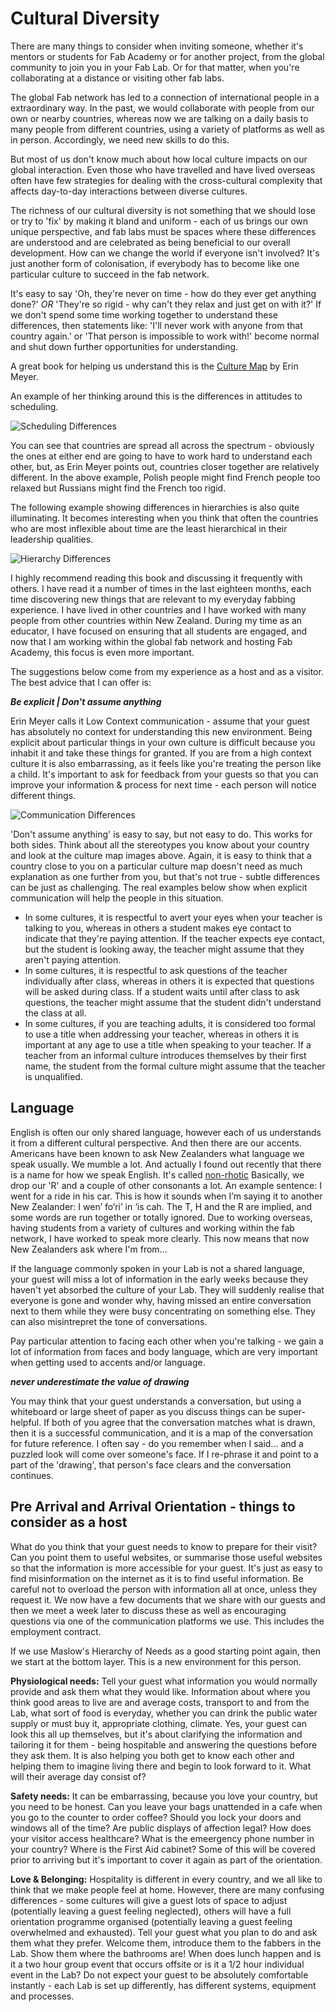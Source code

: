# Cultural Diversity
 
There are many things to consider when inviting someone, whether it's mentors or students for Fab Academy or for another project, from the global community to join you in your Fab Lab. Or for that matter, when you're collaborating at a distance or visiting other fab labs.

The global Fab network has led to a connection of international people in a extraordinary way. In the past, we would collaborate with people from our own or nearby countries, whereas now we are talking on a daily basis to many people from different countries, using a variety of platforms as well as in person. Accordingly, we need new skills to do this.

But most of us don't know much about how local culture impacts on our global interaction. Even those who have travelled and have lived overseas often have few strategies for dealing with the cross-cultural complexity that affects day-to-day interactions between diverse cultures.

The richness of our cultural diversity is not something that we should lose or try to 'fix' by making it bland and uniform - each of us brings our own unique perspective, and fab labs must be spaces where these differences are understood and are celebrated as being beneficial to our overall development. How can we change the world if everyone isn't involved? It's just another form of colonisation, if everybody has to become like one particular culture to succeed in the fab network.

It's easy to say 'Oh, they're never on time - how do they ever get anything done?' *OR* 'They're so rigid - why can't they relax and just get on with it?' If we don't spend some time working together to understand these differences, then statements like: 'I'll never work with anyone from that country again.' or 'That person is impossible to work with!' become normal and shut down further opportunities for understanding.

A great book for helping us understand this is the [Culture Map](https://www.erinmeyer.com/book/) by Erin Meyer. 

An example of her thinking around this is the differences in attitudes to scheduling. 

![Scheduling Differences](media/culturemapscheduling.jpg)

You can see that countries are spread all across the spectrum - obviously the ones at either end are going to have to work hard to understand each other, but, as Erin Meyer points out, countries closer together are relatively different. In the above example, Polish people might find French people too relaxed but Russians might find the French too rigid.

The following example showing differences in hierarchies is also quite illuminating. It becomes interesting when you think that often the countries who are most inflexible about time are the least hierarchical in their leadership qualities. 

![Hierarchy Differences](media/culturemapleading.png)

I highly recommend reading this book and discussing it frequently with others. I have read it a number of times in the last eighteen months, each time discovering new things that are relevant to my everyday fabbing experience. I have lived in other countries and I have worked with many people from other countries within New Zealand. During my time as an educator, I have focused on ensuring that all students are engaged, and now that I am working within the global fab network and hosting Fab Academy, this focus is even more important. 

The suggestions below come from my experience as a host and as a visitor. The best advice that I can offer is:

***Be explicit | Don't assume anything*** 

Erin Meyer calls it Low Context communication - assume that your guest has absolutely no context for understanding this new environment. Being explicit about particular things in your own culture is difficult because you inhabit it and take these things for granted. If you are from a high context culture it is also embarrassing, as it feels like you're treating the person like a child. It's important to ask for feedback from your guests so that you can improve your information & process for next time - each person will notice different things. 

![Communication Differences](media/culturemapcommun.png)

'Don't assume anything' is easy to say, but not easy to do. This works for both sides. Think about all the stereotypes you know about your country and look at the culture map images above. Again, it is easy to think that a country close to you on a particular culture map doesn't need as much explanation as one further from you, but that's not true - subtle differences can be just as challenging. The real examples below show when explicit communication will help the people in this situation.

- In some cultures, it is respectful to avert your eyes when your teacher is talking to you, whereas in others a student makes eye contact to indicate that they're paying attention. If the teacher expects eye contact, but the student is looking away, the teacher might assume that they aren't paying attention. 
- In some cultures, it is respectful to ask questions of the teacher individually after class, whereas in others it is expected that questions will be asked during class. If a student waits until after class to ask questions, the teacher might assume that the student didn't understand the class at all.
- In some cultures, if you are teaching adults, it is considered too formal to use a title when addressing your teacher, whereas in others it is important at any age to use a title when speaking to your teacher. If a teacher from an informal culture introduces themselves by their first name, the student from the formal culture might assume that the teacher is unqualified.

## Language

English is often our only shared language, however each of us understands it from a different cultural perspective. And then there are our accents. Americans have been known to ask New Zealanders what language we speak usually. We mumble a lot. And actually I found out recently that there is a name for how we speak English. It's called [non-rhotic](https://en.wikipedia.org/wiki/Rhoticity_in_English) Basically, we drop our 'R' and a couple of other consonants a lot. An example sentence: I went for a ride in his car. This is how it sounds when I’m saying it to another New Zealander: I wen’ fo’ri’ in ‘is cah. The T, H and the R are implied, and some words are run together or totally ignored. Due to working overseas, having students from a variety of cultures and working within the fab network, I have worked to speak more clearly. This now means that now New Zealanders ask where I'm from...

If the language commonly spoken in your Lab is not a shared language, your guest will miss a lot of information in the early weeks because they haven't yet absorbed the culture of your Lab. They will suddenly realise that everyone is gone and wonder why, having missed an entire conversation next to them while they were busy concentrating on something else. They can also misintrepret the tone of conversations. 

Pay particular attention to facing each other when you're talking - we gain a lot of information from faces and body language, which are very important when getting used to accents and/or language. 

***never underestimate the value of drawing***

You may think that your guest understands a conversation, but using a whiteboard or large sheet of paper as you discuss things can be super-helpful. If both of you agree that the conversation matches what is drawn, then it is a successful communication, and it is a map of the conversation for future reference. I often say - do you remember when I said... and a puzzled look will come over someone's face. If I re-phrase it and point to a part of the 'drawing', that person's face clears and the conversation continues.

## Pre Arrival and Arrival Orientation - things to consider as a host

What do you think that your guest needs to know to prepare for their visit? Can you point them to useful websites, or summarise those useful websites so that the information is more accessible for your guest. It's just as easy to find misinformation on the internet as it is to find useful information. Be careful not to overload the person with information all at once, unless they request it. We now have a few documents that we share with our guests and then we meet a week later to discuss these as well as encouraging questions via one of the communication platforms we use. This includes the employment contract.

If we use Maslow's Hierarchy of Needs as a good starting point again, then we start at the bottom layer. This is a new environment for this person. 

**Physiological needs:** Tell your guest what information you would normally provide and ask them what they would like. Information about where you think good areas to live are and average costs, transport to and from the Lab, what sort of food is everyday, whether you can drink the public water supply or must buy it, appropriate clothing, climate. Yes, your guest can look this all up themselves, but it's about clarifying the information and tailoring it for them - being hospitable and answering the questions before they ask them. It is also helping you both get to know each other and helping them to imagine living there and begin to look forward to it. What will their average day consist of? 

**Safety needs:** It can be embarrassing, because you love your country, but you need to be honest. Can you leave your bags unattended in a cafe when you go to the counter to order coffee? Should you lock your doors and windows all of the time? Are public displays of affection legal? How does your visitor access healthcare? What is the emeergency phone number in your country? Where is the First Aid cabinet? Some of this will be covered prior to arriving but it's important to cover it again as part of the orientation.

**Love & Belonging:** Hospitality is different in every country, and we all like to think that we make people feel at home. However, there are many confusing differences - some cultures will give a guest lots of space to adjust (potentially leaving a guest feeling neglected), others will have a full orientation programme organised (potentially leaving a guest feeling overwhelmed and exhausted). Tell your guest what you plan to do and ask them what they prefer. Welcome them, introduce them to the fabbers in the Lab. Show them where the bathrooms are! When does lunch happen and is it a two hour group event that occurs offsite or is it a 1/2 hour individual event in the Lab? Do not expect your guest to be absolutely comfortable instantly - each Lab is set up differently, has different systems, equipment and processes. 

